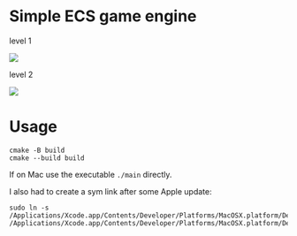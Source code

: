 # Simple ECS game engine

level 1

![](https://github.com/qiushiyan/images/blob/63fc463ba10d801b45556778de509527311d0f7b/real2d/level1.png?raw=true)

level 2

![](https://github.com/qiushiyan/images/blob/63fc463ba10d801b45556778de509527311d0f7b/real2d/level2.png?raw=true)

# Usage

```
cmake -B build
cmake --build build
```

If on Mac use the executable `./main` directly.

I also had to create a sym link after some Apple update:

```
sudo ln -s /Applications/Xcode.app/Contents/Developer/Platforms/MacOSX.platform/Developer/SDKs/MacOSX13.sdk /Applications/Xcode.app/Contents/Developer/Platforms/MacOSX.platform/Developer/SDKs/MacOSX12.3.sdk
```